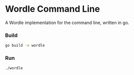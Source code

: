 # Wordle Command Line

A Wordle implementation for the command line, written in go.

### Build

```bash
go build -o wordle
```

### Run

```bash
./wordle
```
